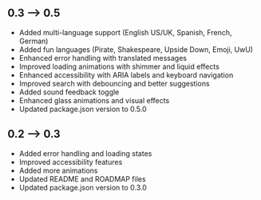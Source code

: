 ## 0.3 --> 0.5
- Added multi-language support (English US/UK, Spanish, French, German)
- Added fun languages (Pirate, Shakespeare, Upside Down, Emoji, UwU)
- Enhanced error handling with translated messages
- Improved loading animations with shimmer and liquid effects
- Enhanced accessibility with ARIA labels and keyboard navigation
- Improved search with debouncing and better suggestions
- Added sound feedback toggle
- Enhanced glass animations and visual effects
- Updated package.json version to 0.5.0

## 0.2 --> 0.3
- Added error handling and loading states
- Improved accessibility features
- Added more animations
- Updated README and ROADMAP files
- Updated package.json version to 0.3.0
